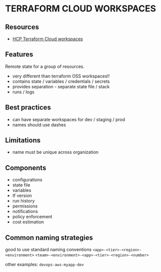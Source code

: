 # TERRAFORM CLOUD WORKSPACES

## Resources
- [HCP Terraform Cloud workspaces](https://developer.hashicorp.com/terraform/cloud-docs/workspaces)

## Features
Remote state for a group of resources.
- very different than terraform OSS workspaces!!
- contains state / variables / credentials / secrets
- provides separation - separate state file / stack
- runs / logs

## Best practices
- can have separate workspaces for dev / staging / prod
- names should use dashes

## Limitations
- name must be unique across organization

## Components
- configurations
- state file
- variables
- tf version
- run history
- permissions
- notifications
- policy enforcement
- cost estimation

## Common naming strategies
good to use standard naming conventions
`<app>-<tier>-<region>-<environment>`
`<team>-<environment>-<app>-<tier>-<region>-<number>`

other examples:
`devops-aws-myapp-dev`